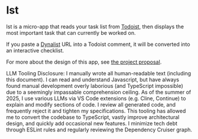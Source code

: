 # Ist

Ist is a micro-app that reads your task list from [Todoist](https://todoist.com/), then displays the most important task that can currently be worked on.

If you paste a [Dynalist](https://dynalist.io/) URL into a Todoist comment, it will be converted into an interactive checklist.

For more about the design of this app, see [the project proposal](/strategy/strategy.md).

LLM Tooling Disclosure: I manually wrote all human-readable text (including this document). I can read and understand Javascript, but have always found manual development overly laborious (and TypeScript impossible) due to a seemingly impassable comprehension ceiling. As of the summer of 2025, I use various LLMs via VS Code extensions (e.g. Cline, Continue) to explain and modify sections of code. I review all generated code, and frequently reject it and tighten my specifications. This tooling has allowed me to convert the codebase to TypeScript, vastly improve architectural design, and quickly add occasional new features. I minimize tech debt through ESLint rules and regularly reviewing the Dependency Cruiser graph.
